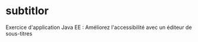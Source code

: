 # subtitlor
Exercice d'application Java EE : Améliorez l'accessibilité avec un éditeur de sous-titres
